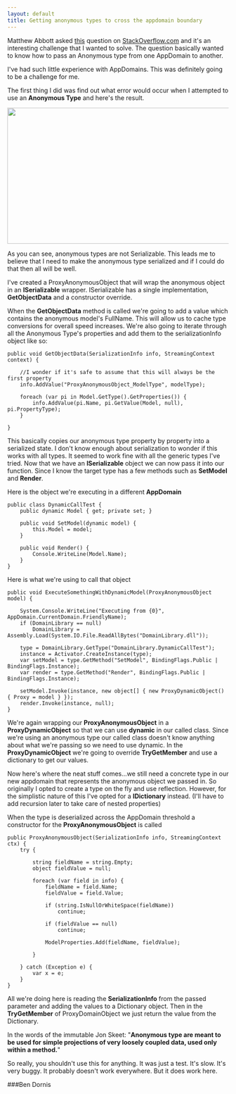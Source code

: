 ```yaml
---
layout: default
title: Getting anonymous types to cross the appdomain boundary
---
```


Matthew Abbott asked <a href='http://stackoverflow.com/q/6452034/365526'>this</a> question on <a href='http://stackoverflow.com/'>StackOverflow.com</a> and it's an interesting challenge that I wanted to solve. The question basically wanted to know how to pass an Anonymous type from one AppDomain to another.

I've had such little experience with AppDomains. This was definitely going to be a challenge for me.

The first thing I did was find out what error would occur when I attempted to use an <strong>Anonymous Type</strong> and here's the result.

<div style='text-align:center;'><a href="http://aws.buildstarted.com/proxywithanonymoustype.png"><img src="http://aws.buildstarted.com/proxywithanonymoustype.png" alt="" title="proxywithanonymoustype" width="634" height="309" class="alignnone size-full wp-image-599" /></a></div>

As you can see, anonymous types are not Serializable. This leads me to believe that I need to make the anonymous type serialized and if I could do that then all will be well.

I've created a ProxyAnonymousObject that will wrap the anonymous object in an <strong>ISerializable</strong> wrapper. ISerializable has a single implementation, <strong>GetObjectData</strong> and a constructor override.

When the <strong>GetObjectData</strong> method is called we're going to add a value which contains the anonymous model's FullName. This will allow us to cache type conversions for overall speed increases. We're also going to iterate through all the Anonymous Type's properties and add them to the serializationInfo object like so:

    public void GetObjectData(SerializationInfo info, StreamingContext context) {

        //I wonder if it's safe to assume that this will always be the first property
        info.AddValue("ProxyAnonymousObject_ModelType", modelType);

        foreach (var pi in Model.GetType().GetProperties()) {
            info.AddValue(pi.Name, pi.GetValue(Model, null), pi.PropertyType);
        }

    }


This basically copies our anonymous type property by property into a serialized state. I don't know enough about serialization to wonder if this works with all types. It seemed to work fine with all the generic types I've tried. Now that we have an <strong>ISerializable</strong> object we can now pass it into our function. Since I know the target type has a few methods such as <strong>SetModel</strong> and <strong>Render</strong>.

Here is the object we're executing in a different <strong>AppDomain</strong>

    public class DynamicCallTest {
        public dynamic Model { get; private set; }

        public void SetModel(dynamic model) {
            this.Model = model;
        }

        public void Render() {
            Console.WriteLine(Model.Name);
        }
    }


Here is what we're using to call that object

    public void ExecuteSomethingWithDynamicModel(ProxyAnonymousObject model) {

        System.Console.WriteLine("Executing from {0}", AppDomain.CurrentDomain.FriendlyName);
        if (DomainLibrary == null)
            DomainLibrary = Assembly.Load(System.IO.File.ReadAllBytes("DomainLibrary.dll"));

        type = DomainLibrary.GetType("DomainLibrary.DynamicCallTest");
        instance = Activator.CreateInstance(type);
        var setModel = type.GetMethod("SetModel", BindingFlags.Public | BindingFlags.Instance);
        var render = type.GetMethod("Render", BindingFlags.Public | BindingFlags.Instance);

        setModel.Invoke(instance, new object[] { new ProxyDynamicObject() { Proxy = model } });
        render.Invoke(instance, null);
    }


We're again wrapping our <strong>ProxyAnonymousObject</strong> in a <strong>ProxyDynamicObject</strong> so that we can use <strong>dynamic</strong> in our called class. Since we're using an anonymous type our called class doesn't know anything about what we're passing so we need to use dynamic. In the <strong>ProxyDynamicObject</strong> we're going to override <strong>TryGetMember</strong> and use a dictionary to get our values.

Now here's where the neat stuff comes...we still need a concrete type in our new appdomain that represents the anonymous object we passed in. So originally I opted to create a type on the fly and use reflection. However, for the simplistic nature of this I've opted for a <strong>IDictionary</strong> instead. (I'll have to add recursion later to take care of nested properties)

When the type is deserialized across the AppDomain threshold a constructor for the <strong>ProxyAnonymousObject</strong> is called

    public ProxyAnonymousObject(SerializationInfo info, StreamingContext ctx) {
        try {

            string fieldName = string.Empty;
            object fieldValue = null;

            foreach (var field in info) {
                fieldName = field.Name;
                fieldValue = field.Value;

                if (string.IsNullOrWhiteSpace(fieldName))
                    continue;

                if (fieldValue == null)
                    continue;

                ModelProperties.Add(fieldName, fieldValue);

            }

        } catch (Exception e) {
            var x = e;
        }
    }


All we're doing here is reading the <strong>SerializationInfo</strong> from the passed parameter and adding the values to a Dictionary object. Then in the <strong>TryGetMember</strong> of ProxyDomainObject we just return the value from the Dictionary.

In the words of the immutable Jon Skeet: "<strong>Anonymous type are meant to be used for simple projections of very loosely coupled data, used only within a method.</strong>"

So really, you shouldn't use this for anything. It was just a test. It's slow. It's very buggy. It probably doesn't work everywhere. But it does work here. 

###Ben Dornis